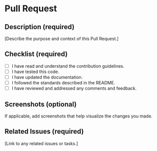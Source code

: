 # Pull Request

## Description (required)

[Describe the purpose and context of this Pull Request.]

## Checklist (required)

- [ ] I have read and understand the contribution guidelines.
- [ ] I have tested this code.
- [ ] I have updated the documentation.
- [ ] I followed the standards described in the README.
- [ ] I have reviewed and addressed any comments and feedback.

## Screenshots (optional)

If applicable, add screenshots that help visualize the changes you made.

## Related Issues (required)

[Link to any related issues or tasks.]

